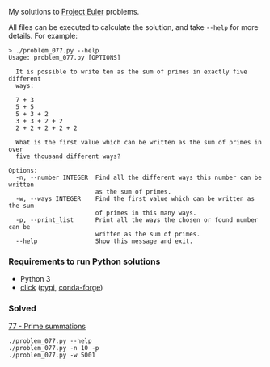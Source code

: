 My solutions to [Project Euler](https://projecteuler.net/) problems.

All files can be executed to calculate the solution, and take `--help` for more
details. For example:

```
> ./problem_077.py --help
Usage: problem_077.py [OPTIONS]

  It is possible to write ten as the sum of primes in exactly five different
  ways:

  7 + 3
  5 + 5
  5 + 3 + 2
  3 + 3 + 2 + 2
  2 + 2 + 2 + 2 + 2

  What is the first value which can be written as the sum of primes in over
  five thousand different ways?

Options:
  -n, --number INTEGER  Find all the different ways this number can be written
                        as the sum of primes.
  -w, --ways INTEGER    Find the first value which can be written as the sum
                        of primes in this many ways.
  -p, --print_list      Print all the ways the chosen or found number can be
                        written as the sum of primes.
  --help                Show this message and exit.
```

### Requirements to run Python solutions

* Python 3
* [click](http://click.pocoo.org/)
  ([pypi](http://pypi.python.org/pypi/click),
  [conda-forge](https://anaconda.org/conda-forge/click))

### Solved

[77 - Prime summations](https://projecteuler.net/problem=77)
```
./problem_077.py --help
./problem_077.py -n 10 -p
./problem_077.py -w 5001
```
